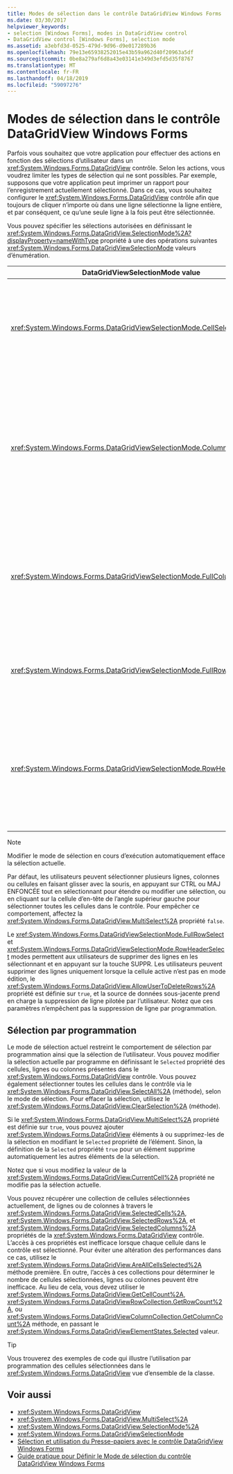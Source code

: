 ```yaml
---
title: Modes de sélection dans le contrôle DataGridView Windows Forms
ms.date: 03/30/2017
helpviewer_keywords:
- selection [Windows Forms], modes in DataGridView control
- DataGridView control [Windows Forms], selection mode
ms.assetid: a3ebfd3d-0525-479d-9d96-d9e017289b36
ms.openlocfilehash: 79e13e65938252015e43b59a962d40f20963a5df
ms.sourcegitcommit: 0be8a279af6d8a43e03141e349d3efd5d35f8767
ms.translationtype: MT
ms.contentlocale: fr-FR
ms.lasthandoff: 04/18/2019
ms.locfileid: "59097276"
---
```

# <a name="selection-modes-in-the-windows-forms-datagridview-control"></a>Modes de sélection dans le contrôle DataGridView Windows Forms
Parfois vous souhaitez que votre application pour effectuer des actions en fonction des sélections d’utilisateur dans un <xref:System.Windows.Forms.DataGridView> contrôle. Selon les actions, vous voudrez limiter les types de sélection qui ne sont possibles. Par exemple, supposons que votre application peut imprimer un rapport pour l’enregistrement actuellement sélectionné. Dans ce cas, vous souhaitez configurer le <xref:System.Windows.Forms.DataGridView> contrôle afin que toujours de cliquer n’importe où dans une ligne sélectionne la ligne entière, et par conséquent, ce qu’une seule ligne à la fois peut être sélectionnée.  
  
 Vous pouvez spécifier les sélections autorisées en définissant le <xref:System.Windows.Forms.DataGridView.SelectionMode%2A?displayProperty=nameWithType> propriété à une des opérations suivantes <xref:System.Windows.Forms.DataGridViewSelectionMode> valeurs d’énumération.  
  
|DataGridViewSelectionMode value|Description|  
|-------------------------------------|-----------------|  
|<xref:System.Windows.Forms.DataGridViewSelectionMode.CellSelect>|En cliquant sur une cellule sélectionne. En-têtes de ligne et de colonne ne peut pas être utilisés pour la sélection.|  
|<xref:System.Windows.Forms.DataGridViewSelectionMode.ColumnHeaderSelect>|En cliquant sur une cellule sélectionne. En cliquant sur un en-tête de colonne sélectionne la colonne entière. En-têtes de colonne ne peut pas être utilisés pour le tri.|  
|<xref:System.Windows.Forms.DataGridViewSelectionMode.FullColumnSelect>|En cliquant sur une cellule ou un en-tête de colonne sélectionne la colonne entière. En-têtes de colonne ne peut pas être utilisés pour le tri.|  
|<xref:System.Windows.Forms.DataGridViewSelectionMode.FullRowSelect>|En cliquant sur une cellule ou un en-tête de ligne sélectionne la ligne entière.|  
|<xref:System.Windows.Forms.DataGridViewSelectionMode.RowHeaderSelect>|Mode de sélection par défaut. En cliquant sur une cellule sélectionne. En cliquant sur un en-tête de ligne sélectionne la ligne entière.|  
  
> [!NOTE]
>  Modifier le mode de sélection en cours d’exécution automatiquement efface la sélection actuelle.  
  
 Par défaut, les utilisateurs peuvent sélectionner plusieurs lignes, colonnes ou cellules en faisant glisser avec la souris, en appuyant sur CTRL ou MAJ ENFONCÉE tout en sélectionnant pour étendre ou modifier une sélection, ou en cliquant sur la cellule d’en-tête de l’angle supérieur gauche pour sélectionner toutes les cellules dans le contrôle. Pour empêcher ce comportement, affectez la <xref:System.Windows.Forms.DataGridView.MultiSelect%2A> propriété `false`.  
  
 Le <xref:System.Windows.Forms.DataGridViewSelectionMode.FullRowSelect> et <xref:System.Windows.Forms.DataGridViewSelectionMode.RowHeaderSelect> modes permettent aux utilisateurs de supprimer des lignes en les sélectionnant et en appuyant sur la touche SUPPR. Les utilisateurs peuvent supprimer des lignes uniquement lorsque la cellule active n’est pas en mode édition, le <xref:System.Windows.Forms.DataGridView.AllowUserToDeleteRows%2A> propriété est définie sur `true`, et la source de données sous-jacente prend en charge la suppression de ligne pilotée par l’utilisateur. Notez que ces paramètres n’empêchent pas la suppression de ligne par programmation.  
  
## <a name="programmatic-selection"></a>Sélection par programmation  
 Le mode de sélection actuel restreint le comportement de sélection par programmation ainsi que la sélection de l’utilisateur. Vous pouvez modifier la sélection actuelle par programme en définissant le `Selected` propriété des cellules, lignes ou colonnes présentes dans le <xref:System.Windows.Forms.DataGridView> contrôle. Vous pouvez également sélectionner toutes les cellules dans le contrôle via le <xref:System.Windows.Forms.DataGridView.SelectAll%2A> (méthode), selon le mode de sélection. Pour effacer la sélection, utilisez le <xref:System.Windows.Forms.DataGridView.ClearSelection%2A> (méthode).  
  
 Si le <xref:System.Windows.Forms.DataGridView.MultiSelect%2A> propriété est définie sur `true`, vous pouvez ajouter <xref:System.Windows.Forms.DataGridView> éléments à ou supprimez-les de la sélection en modifiant le `Selected` propriété de l’élément. Sinon, la définition de la `Selected` propriété `true` pour un élément supprime automatiquement les autres éléments de la sélection.  
  
 Notez que si vous modifiez la valeur de la <xref:System.Windows.Forms.DataGridView.CurrentCell%2A> propriété ne modifie pas la sélection actuelle.  
  
 Vous pouvez récupérer une collection de cellules sélectionnées actuellement, de lignes ou de colonnes à travers le <xref:System.Windows.Forms.DataGridView.SelectedCells%2A>, <xref:System.Windows.Forms.DataGridView.SelectedRows%2A>, et <xref:System.Windows.Forms.DataGridView.SelectedColumns%2A> propriétés de la <xref:System.Windows.Forms.DataGridView> contrôle. L’accès à ces propriétés est inefficace lorsque chaque cellule dans le contrôle est sélectionné. Pour éviter une altération des performances dans ce cas, utilisez le <xref:System.Windows.Forms.DataGridView.AreAllCellsSelected%2A> méthode première. En outre, l’accès à ces collections pour déterminer le nombre de cellules sélectionnées, lignes ou colonnes peuvent être inefficace. Au lieu de cela, vous devez utiliser le <xref:System.Windows.Forms.DataGridView.GetCellCount%2A>, <xref:System.Windows.Forms.DataGridViewRowCollection.GetRowCount%2A>, ou <xref:System.Windows.Forms.DataGridViewColumnCollection.GetColumnCount%2A> méthode, en passant le <xref:System.Windows.Forms.DataGridViewElementStates.Selected> valeur.  
  
> [!TIP]
>  Vous trouverez des exemples de code qui illustre l’utilisation par programmation des cellules sélectionnées dans le <xref:System.Windows.Forms.DataGridView> vue d’ensemble de la classe.  
  
## <a name="see-also"></a>Voir aussi

- <xref:System.Windows.Forms.DataGridView>
- <xref:System.Windows.Forms.DataGridView.MultiSelect%2A>
- <xref:System.Windows.Forms.DataGridView.SelectionMode%2A>
- <xref:System.Windows.Forms.DataGridViewSelectionMode>
- [Sélection et utilisation du Presse-papiers avec le contrôle DataGridView Windows Forms](selection-and-clipboard-use-with-the-windows-forms-datagridview-control.md)
- [Guide pratique pour Définir le Mode de sélection du contrôle DataGridView Windows Forms](how-to-set-the-selection-mode-of-the-windows-forms-datagridview-control.md)
